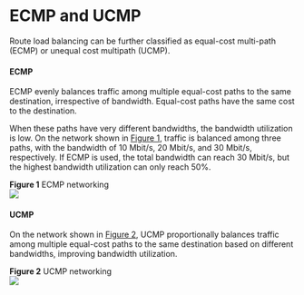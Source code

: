 ECMP and UCMP
=============

Route load balancing can be further classified as equal-cost multi-path (ECMP) or unequal cost multipath (UCMP).

#### ECMP

ECMP evenly balances traffic among multiple equal-cost paths to the same destination, irrespective of bandwidth. Equal-cost paths have the same cost to the destination.

When these paths have very different bandwidths, the bandwidth utilization is low. On the network shown in [Figure 1](#EN-US_CONCEPT_0000001564121201__fig_load-balance_feature_00601), traffic is balanced among three paths, with the bandwidth of 10 Mbit/s, 20 Mbit/s, and 30 Mbit/s, respectively. If ECMP is used, the total bandwidth can reach 30 Mbit/s, but the highest bandwidth utilization can only reach 50%.

**Figure 1** ECMP networking  
![](figure/en-us_image_0000001564121249.png)

#### UCMP

On the network shown in [Figure 2](#EN-US_CONCEPT_0000001564121201__fig_load-balance_feature_00602), UCMP proportionally balances traffic among multiple equal-cost paths to the same destination based on different bandwidths, improving bandwidth utilization.

**Figure 2** UCMP networking  
![](figure/en-us_image_0000001512682002.png)